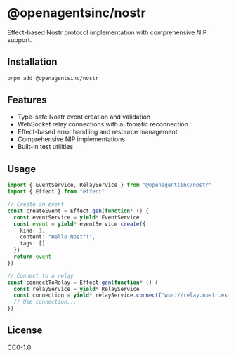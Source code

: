 # @openagentsinc/nostr

Effect-based Nostr protocol implementation with comprehensive NIP support.

## Installation

```bash
pnpm add @openagentsinc/nostr
```

## Features

- Type-safe Nostr event creation and validation
- WebSocket relay connections with automatic reconnection
- Effect-based error handling and resource management
- Comprehensive NIP implementations
- Built-in test utilities

## Usage

```typescript
import { EventService, RelayService } from "@openagentsinc/nostr"
import { Effect } from "effect"

// Create an event
const createEvent = Effect.gen(function* () {
  const eventService = yield* EventService
  const event = yield* eventService.create({
    kind: 1,
    content: "Hello Nostr!",
    tags: []
  })
  return event
})

// Connect to a relay
const connectToRelay = Effect.gen(function* () {
  const relayService = yield* RelayService
  const connection = yield* relayService.connect("wss://relay.nostr.example")
  // Use connection...
})
```

## License

CC0-1.0
